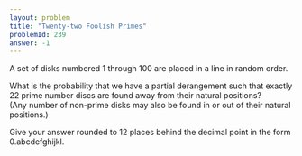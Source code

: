 ```yaml
---
layout: problem
title: "Twenty-two Foolish Primes"
problemId: 239
answer: -1
---
```

A set of disks numbered 1 through 100 are placed in a line in random order.

What is the probability that we have a partial derangement such that exactly 22 prime number discs are found away from their natural positions?  
 (Any number of non-prime disks may also be found in or out of their natural positions.)

Give your answer rounded to 12 places behind the decimal point in the form 0.abcdefghijkl.